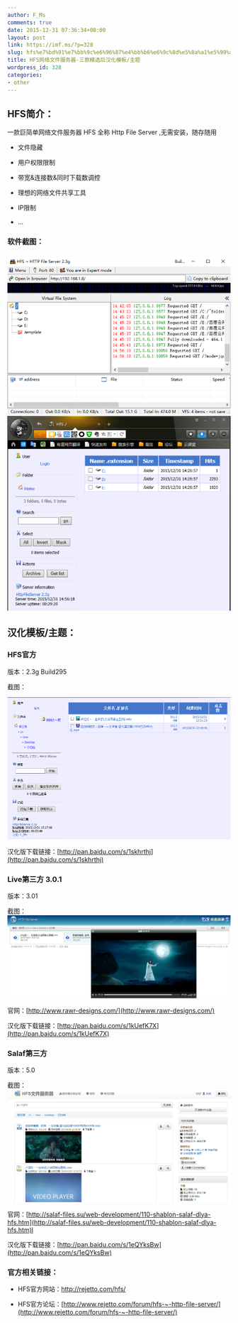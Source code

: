 ```yaml
---
author: F_Ms
comments: true
date: 2015-12-31 07:36:34+00:00
layout: post
link: https://imf.ms/?p=328
slug: hfs%e7%bd%91%e7%bb%9c%e6%96%87%e4%bb%b6%e6%9c%8d%e5%8a%a1%e5%99%a8-%e4%b8%89%e6%ac%be%e7%b2%be%e9%80%89%e5%90%8e%e6%b1%89%e5%8c%96%e6%a8%a1%e6%9d%bf%e4%b8%bb%e9%a2%98
title: HFS网络文件服务器-三款精选后汉化模板/主题
wordpress_id: 328
categories:
- other
---
```


## HFS简介：


一款巨简单网络文件服务器 HFS 全称 Http File Server ,无需安装，随存随用



	
  * 文件隐藏

	
  * 用户权限限制

	
  * 带宽&连接数&同时下载数调控

	
  * 理想的网络文件共享工具

	
  * IP限制

	
  * ...




### 软件截图：




### ![02](/img/post/wp/2015/12/02-2.png)![01](/img/post/wp/2015/12/01-2.png)




## 汉化模板/主题：




### HFS官方




版本：2.3g Build295




截图：




![HFS](/img/post/wp/2015/12/HFS.png)




汉化版下载链接：[http://pan.baidu.com/s/1skhrthj](http://pan.baidu.com/s/1skhrthj)





### Live第三方 3.0.1




版本：3.01




截图：![Live](/img/post/wp/2015/12/Live.png)




官网：[http://www.rawr-designs.com/](http://www.rawr-designs.com/)




汉化版下载链接：[http://pan.baidu.com/s/1kUefK7X](http://pan.baidu.com/s/1kUefK7X)





### Salaf第三方




版本：5.0




截图：![Salaf](/img/post/wp/2015/12/Salaf.png)




官网：[http://salaf-files.su/web-development/110-shablon-salaf-dlya-hfs.htm](http://salaf-files.su/web-development/110-shablon-salaf-dlya-hfs.htm)l




汉化版下载链接：[http://pan.baidu.com/s/1eQYksBw](http://pan.baidu.com/s/1eQYksBw)





### 官方相关链接：





	
  * HFS官方网站：[http://rejetto.com/hfs/
](http://rejetto.com/hfs/)

	
  * HFS官方论坛：[http://www.rejetto.com/forum/hfs-~-http-file-server/](http://www.rejetto.com/forum/hfs-~-http-file-server/)


